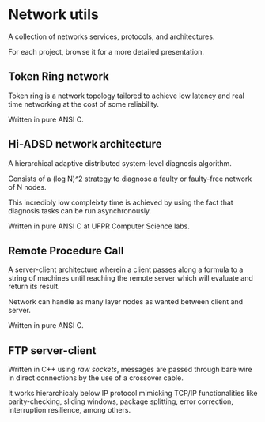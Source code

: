 # Network utils

A collection of networks services, protocols, and architectures.

For each project, browse it for a more detailed presentation.

## Token Ring network

Token ring is a network topology tailored to achieve low latency and
real time networking at the cost of some reliability.

Written in pure ANSI C.

## Hi-ADSD network architecture

A hierarchical adaptive distributed system-level diagnosis algorithm.

Consists of a (log N)^2 strategy to diagnose a faulty or faulty-free
network of N nodes.

This incredibly low compleixty time is achieved by using the fact that
diagnosis tasks can be run asynchronously.

Written in pure ANSI C at UFPR Computer Science labs.

## Remote Procedure Call

A server-client architecture wherein a client passes along a formula to
a string of machines until reaching the remote server which will evaluate
and return its result.

Network can handle as many layer nodes as wanted between client and server.

Written in pure ANSI C.

## FTP server-client

Written in C++ using *raw sockets*, messages are passed through bare wire
in direct connections by the use of a crossover cable.

It works hierarchicaly below IP protocol mimicking TCP/IP functionalities
like parity-checking, sliding windows, package splitting, error correction,
interruption resilience, among others.


